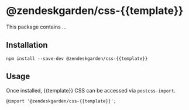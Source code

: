 # @zendeskgarden/css-{{template}}

This package contains ...

## Installation

    npm install --save-dev @zendeskgarden/css-{{template}}

## Usage

Once installed, {{template}} CSS can be accessed via `postcss-import`.

    @import '@zendeskgarden/css-{{template}}';
